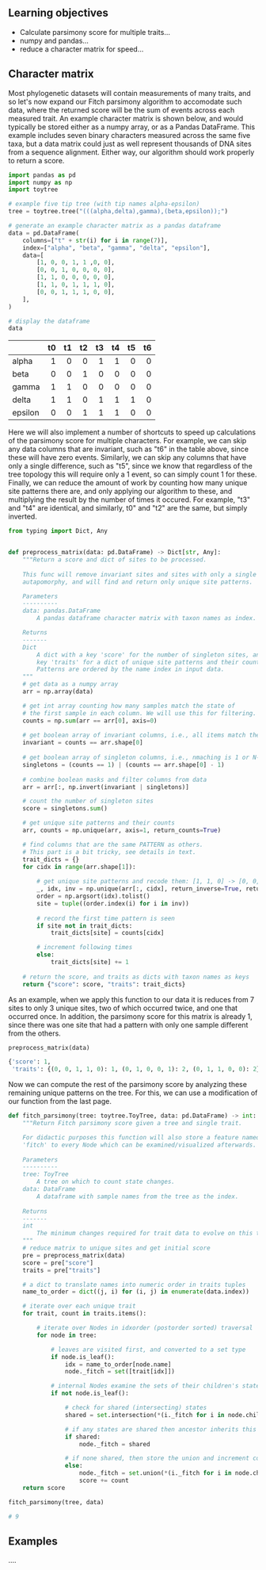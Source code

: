 




## Learning objectives
- Calculate parsimony score for multiple traits...
- numpy and pandas...
- reduce a character matrix for speed...




## Character matrix

Most phylogenetic datasets will contain measurements of many traits, and 
so let's now expand our Fitch parsimony algorithm to accomodate such data, 
where the returned score will be the sum of events across each measured 
trait. An example character matrix is shown below, and would typically be 
stored either as a numpy array, or as a Pandas DataFrame. This example 
includes seven binary characters measured across the same five taxa, but a 
data matrix could just as well represent thousands of DNA sites from a 
sequence alignment. Either way, our algorithm should work properly to 
return a score.

```py
import pandas as pd
import numpy as np
import toytree
```

```py
# example five tip tree (with tip names alpha-epsilon)
tree = toytree.tree("(((alpha,delta),gamma),(beta,epsilon));")

# generate an example character matrix as a pandas dataframe
data = pd.DataFrame(
    columns=["t" + str(i) for i in range(7)],
    index=["alpha", "beta", "gamma", "delta", "epsilon"],
    data=[
        [1, 0, 0, 1, 1 ,0, 0],
        [0, 0, 1, 0, 0, 0, 0],
        [1, 1, 0, 0, 0, 0, 0],
        [1, 1, 0, 1, 1, 1, 0],
        [0, 0, 1, 1, 1, 0, 0],
    ],
)

# display the dataframe
data
```

|         |   t0 |   t1 |   t2 |   t3 |   t4 |   t5 | t6  |
|:--------|-----:|-----:|-----:|-----:|-----:|-----:|----:|
| alpha   |    1 |    0 |    0 |    1 |    1 |    0 |    0|
| beta    |    0 |    0 |    1 |    0 |    0 |    0 |    0|
| gamma   |    1 |    1 |    0 |    0 |    0 |    0 |    0|
| delta   |    1 |    1 |    0 |    1 |    1 |    1 |    0|
| epsilon |    0 |    0 |    1 |    1 |    1 |    0 |    0|


Here we will also implement a number of shortcuts to speed up calculations
of the parsimony score for multiple characters. For example, we can skip
any data columns that are invariant, such as "t6" in the table above, since
these will have zero events. Similarly, we can skip any columns that have
only a single difference, such as "t5", since we know that regardless of the
tree topology this will require only a 1 event, so can simply count 1 for 
these. Finally, we can reduce the amount of work by counting how many unique
site patterns there are, and only applying our algorithm to these, 
and multiplying the result by the number of times it occured. For example, 
"t3" and "t4" are identical, and similarly, t0" and "t2" are the same, but
simply inverted. 


```py
from typing import Dict, Any


def preprocess_matrix(data: pd.DataFrame) -> Dict[str, Any]:
    """Return a score and dict of sites to be processed.
    
    This func will remove invariant sites and sites with only a single
    autapomorphy, and will find and return only unique site patterns. 

    Parameters
    ----------
    data: pandas.DataFrame
        A pandas dataframe character matrix with taxon names as index.

    Returns
    -------
    Dict
        A dict with a key 'score' for the number of singleton sites, and a
        key 'traits' for a dict of unique site patterns and their counts.
        Patterns are ordered by the name index in input data.
    """
    # get data as a numpy array
    arr = np.array(data)

    # get int array counting how many samples match the state of 
    # the first sample in each column. We will use this for filtering.
    counts = np.sum(arr == arr[0], axis=0)
    
    # get boolean array of invariant columns, i.e., all items match the first.
    invariant = counts == arr.shape[0]
    
    # get boolean array of singleton columns, i.e., nmaching is 1 or N-1
    singletons = (counts == 1) | (counts == arr.shape[0] - 1)
    
    # combine boolean masks and filter columns from data
    arr = arr[:, np.invert(invariant | singletons)]

    # count the number of singleton sites
    score = singletons.sum()

    # get unique site patterns and their counts
    arr, counts = np.unique(arr, axis=1, return_counts=True)

    # find columns that are the same PATTERN as others. 
    # This part is a bit tricky, see details in text.
    trait_dicts = {}
    for cidx in range(arr.shape[1]):
        
        # get unique site patterns and recode them: [1, 1, 0] -> [0, 0, 1]
        _, idx, inv = np.unique(arr[:, cidx], return_inverse=True, return_index=True)
        order = np.argsort(idx).tolist()
        site = tuple((order.index(i) for i in inv))
        
        # record the first time pattern is seen
        if site not in trait_dicts:
            trait_dicts[site] = counts[cidx]

        # increment following times
        else:
            trait_dicts[site] += 1
    
    # return the score, and traits as dicts with taxon names as keys
    return {"score": score, "traits": trait_dicts}
```

As an example, when we apply this function to our data it is reduces from 
7 sites to only 3 unique sites, two of which occurred twice, and one that
occurred once. In addition, the parsimony score for this matrix is already
1, since there was one site that had a pattern with only one sample different
from the others. 

```py
preprocess_matrix(data)
```

```py
{'score': 1,
 'traits': {(0, 0, 1, 1, 0): 1, (0, 1, 0, 0, 1): 2, (0, 1, 1, 0, 0): 2}}
```

Now we can compute the rest of the parsimony score by 
analyzing these remaining unique patterns on the tree. For this, we can 
use a modification of our function from the last page.


```py
def fitch_parsimony(tree: toytree.ToyTree, data: pd.DataFrame) -> int:
    """Return Fitch parsimony score given a tree and single trait.

    For didactic purposes this function will also store a feature named 
    'fitch' to every Node which can be examined/visualized afterwards.
    
    Parameters
    ----------
    tree: ToyTree
        A tree on which to count state changes.
    data: DataFrame
        A dataframe with sample names from the tree as the index.
        
    Returns
    -------
    int
        The minimum changes required for trait data to evolve on this tree.
    """
    # reduce matrix to unique sites and get initial score
    pre = preprocess_matrix(data)
    score = pre["score"]
    traits = pre["traits"]

    # a dict to translate names into numeric order in traits tuples
    name_to_order = dict((j, i) for (i, j) in enumerate(data.index))    

    # iterate over each unique trait
    for trait, count in traits.items():

        # iterate over Nodes in idxorder (postorder sorted) traversal
        for node in tree:

            # leaves are visited first, and converted to a set type
            if node.is_leaf():
                idx = name_to_order[node.name]
                node._fitch = set([trait[idx]])

            # internal Nodes examine the sets of their children's states
            if not node.is_leaf():

                # check for shared (intersecting) states
                shared = set.intersection(*(i._fitch for i in node.children))

                # if any states are shared then ancestor inherits this state
                if shared:
                    node._fitch = shared

                # if none shared, then store the union and increment counter
                else:
                    node._fitch = set.union(*(i._fitch for i in node.children))
                    score += count
    return score
```

```py
fitch_parsimony(tree, data)
```

```py
# 9
```


## Examples

....